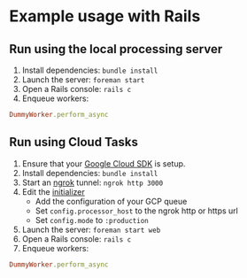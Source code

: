 # Example usage with Rails

## Run using the local processing server

1. Install dependencies: `bundle install`
2. Launch the server: `foreman start`
3. Open a Rails console: `rails c`
4. Enqueue workers:
```ruby
DummyWorker.perform_async
```

## Run using Cloud Tasks

1. Ensure that your [Google Cloud SDK](https://cloud.google.com/sdk/docs/quickstarts) is setup.
2. Install dependencies: `bundle install`
3. Start an [ngrok](https://ngrok.com) tunnel: `ngrok http 3000`
4. Edit the [initializer](./config/initializers/cloudtasker.rb) 
    * Add the configuration of your GCP queue
    * Set `config.processor_host` to the ngrok http or https url
    * Set `config.mode` to `:production`
5. Launch the server: `foreman start web`
6. Open a Rails console: `rails c`
7. Enqueue workers:
```ruby
DummyWorker.perform_async
```
